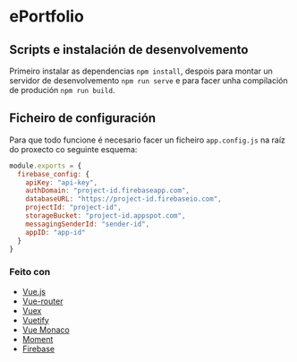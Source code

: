 # ePortfolio

## Scripts e instalación de desenvolvemento
Primeiro instalar as dependencias ````npm install````, despois para montar un servidor de desenvolvemento ````npm run serve```` e para facer unha compilación de produción ````npm run build````.

## Ficheiro de configuración
Para que todo funcione é necesario facer un ficheiro ````app.config.js```` na raíz do proxecto co seguinte esquema:
```` javascript
module.exports = {
  firebase_config: {
    apiKey: "api-key",
    authDomain: "project-id.firebaseapp.com",
    databaseURL: "https://project-id.firebaseio.com",
    projectId: "project-id",
    storageBucket: "project-id.appspot.com",
    messagingSenderId: "sender-id",
    appID: "app-id"
  }
}
````

### Feito con
- [Vue.js](https://github.com/vuejs/vue)
- [Vue-router](https://github.com/vuejs/vue-router)
- [Vuex](https://github.com/vuejs/vuex)
- [Vuetify](https://github.com/vuetifyjs/vuetify)
- [Vue Monaco](https://github.com/egoist/vue-monaco)
- [Moment](https://github.com/moment/moment/)
- [Firebase](https://github.com/firebase/firebaseui-web)